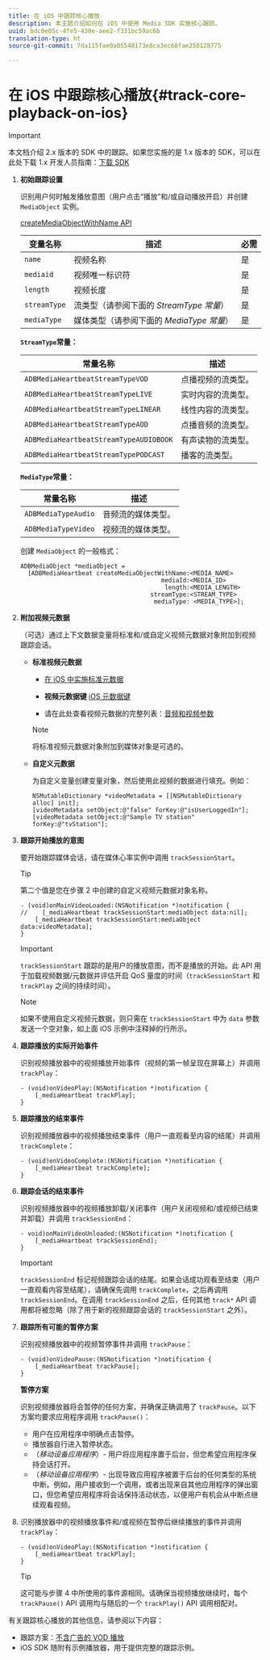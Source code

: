 ```yaml
---
title: 在 iOS 中跟踪核心播放
description: 本主题介绍如何在 iOS 中使用 Media SDK 实施核心跟踪。
uuid: bdc0e05c-4fe5-430e-aee2-f331bc59ac6b
translation-type: ht
source-git-commit: 7da115fae0a05548173e8ca3ec68fae250128775

---
```



# 在 iOS 中跟踪核心播放{#track-core-playback-on-ios}

>[!IMPORTANT]
>本文档介绍 2.x 版本的 SDK 中的跟踪。如果您实施的是 1.x 版本的 SDK，可以在此处下载 1.x 开发人员指南：[下载 SDK](/help/sdk-implement/download-sdks.md)

1. **初始跟踪设置**

   识别用户何时触发播放意图（用户点击“播放”和/或自动播放开启）并创建 `MediaObject` 实例。

   [createMediaObjectWithName API](https://adobe-marketing-cloud.github.io/media-sdks/reference/ios/Classes/ADBMediaHeartbeat.html#//api/name/createMediaObjectWithName:mediaId:length:streamType:mediaType:)

   | 变量名称 | 描述 | 必需 |
   |---|---|---|
   | `name` | 视频名称 | 是 |
   | `mediaid` | 视频唯一标识符 | 是 |
   | `length` | 视频长度 | 是 |
   | `streamType` | 流类型（请参阅下面的 _StreamType 常量_） | 是 |
   | `mediaType` | 媒体类型（请参阅下面的 _MediaType 常量_） | 是 |

   **`StreamType`常量：**

   | 常量名称 | 描述 |
   |---|---|
   | `ADBMediaHeartbeatStreamTypeVOD` | 点播视频的流类型。 |
   | `ADBMediaHeartbeatStreamTypeLIVE` | 实时内容的流类型。 |
   | `ADBMediaHeartbeatStreamTypeLINEAR` | 线性内容的流类型。 |
   | `ADBMediaHeartbeatStreamTypeAOD` | 点播音频的流类型。 |
   | `ADBMediaHeartbeatStreamTypeAUDIOBOOK` | 有声读物的流类型。 |
   | `ADBMediaHeartbeatStreamTypePODCAST` | 播客的流类型。 |

   **`MediaType`常量：**

   | 常量名称 | 描述 |
   |---|---|
   | `ADBMediaTypeAudio` | 音频流的媒体类型。 |
   | `ADBMediaTypeVideo` | 视频流的媒体类型。 |

   创建 `MediaObject` 的一般格式：

   ```
   ADBMediaObject *mediaObject =  
     [ADBMediaHeartbeat createMediaObjectWithName:<MEDIA_NAME> 
                                          mediaId:<MEDIA_ID> 
                                           length:<MEDIA_LENGTH>                       
                                       streamType:<STREAM_TYPE> 
                                        mediaType: <MEDIA_TYPE>];
   ```

1. **附加视频元数据**

   （可选）通过上下文数据变量将标准和/或自定义视频元数据对象附加到视频跟踪会话。

   * **标准视频元数据**

      * [在 iOS 中实施标准元数据](/help/sdk-implement/track-av-playback/impl-std-metadata/impl-std-metadata-ios.md)
      * **视频元数据键**
         [iOS 元数据键](/help/sdk-implement/track-av-playback/impl-std-metadata/ios-metadata-keys.md)

      * 请在此处查看视频元数据的完整列表：[音频和视频参数](/help/metrics-and-metadata/audio-video-parameters.md)
      >[!NOTE]
      >
      >将标准视频元数据对象附加到媒体对象是可选的。

   * **自定义元数据**

      为自定义变量创建变量对象，然后使用此视频的数据进行填充。例如：

      ```
      NSMutableDictionary *videoMetadata = [[NSMutableDictionary alloc] init]; 
      [videoMetadata setObject:@"false" forKey:@"isUserLoggedIn"]; 
      [videoMetadata setObject:@"Sample TV station" forKey:@"tvStation"];
      ```


1. **跟踪开始播放的意图**

   要开始跟踪媒体会话，请在媒体心率实例中调用 `trackSessionStart`。

   >[!TIP]
   >
   >第二个值是您在步骤 2 中创建的自定义视频元数据对象名称。

   ```
   - (void)onMainVideoLoaded:(NSNotification *)notification { 
   //    [_mediaHeartbeat trackSessionStart:mediaObject data:nil]; 
       [_mediaHeartbeat trackSessionStart:mediaObject data:videoMetadata]; 
   }
   ```

   >[!IMPORTANT]
   >
   >`trackSessionStart` 跟踪的是用户的播放意图，而不是播放的开始。此 API 用于加载视频数据/元数据并评估开启 QoS 量度的时间（`trackSessionStart` 和 `trackPlay` 之间的持续时间）。

   >[!NOTE]
   >
   >如果不使用自定义视频元数据，则只需在 `trackSessionStart` 中为 `data` 参数发送一个空对象，如上面 iOS 示例中注释掉的行所示。

1. **跟踪播放的实际开始事件**

   识别视频播放器中的视频播放开始事件（视频的第一帧呈现在屏幕上）并调用 `trackPlay`：

   ```
   - (void)onVideoPlay:(NSNotification *)notification { 
       [_mediaHeartbeat trackPlay]; 
   }
   ```

1. **跟踪播放的结束事件**

   识别视频播放器中的视频播放结束事件（用户一直观看至内容的结尾）并调用 `trackComplete`：

   ```
   - (void)onVideoComplete:(NSNotification *)notification { 
       [_mediaHeartbeat trackComplete]; 
   }
   ```

1. **跟踪会话的结束事件**

   识别视频播放器中的视频播放卸载/关闭事件（用户关闭视频和/或视频已结束并卸载）并调用 `trackSessionEnd`：

   ```
   - void)onMainVideoUnloaded:(NSNotification *)notification { 
       [_mediaHeartbeat trackSessionEnd]; 
   }
   ```

   >[!IMPORTANT]
   >
   >`trackSessionEnd` 标记视频跟踪会话的结尾。如果会话成功观看至结束（用户一直观看内容至结尾），请确保先调用 `trackComplete`，之后再调用 `trackSessionEnd`。在调用 `trackSessionEnd` 之后，任何其他 `track*` API 调用都将被忽略（除了用于新的视频跟踪会话的 `trackSessionStart` 之外）。

1. **跟踪所有可能的暂停方案**

   识别视频播放器中的视频暂停事件并调用 `trackPause`：

   ```
   - (void)onVideoPause:(NSNotification *)notification { 
       [_mediaHeartbeat trackPause]; 
   }
   ```

   **暂停方案**

   识别视频播放器将会暂停的任何方案，并确保正确调用了 `trackPause`。以下方案均要求应用程序调用 `trackPause()`：

   * 用户在应用程序中明确点击暂停。
   * 播放器自行进入暂停状态。
   * （*移动设备应用程序*）- 用户将应用程序置于后台，但您希望应用程序保持会话打开。
   * （*移动设备应用程序*）- 出现导致应用程序被置于后台的任何类型的系统中断。例如，用户接收到一个调用，或者出现来自其他应用程序的弹出窗口，但您希望应用程序将会话保持活动状态，以便用户有机会从中断点继续观看视频。

1. 识别播放器中的视频播放事件和/或视频在暂停后继续播放的事件并调用 `trackPlay`：

   ```
   - (void)onVideoPlay:(NSNotification *)notification { 
       [_mediaHeartbeat trackPlay]; 
   }
   ```

   >[!TIP]
   >
   >这可能与步骤 4 中所使用的事件源相同。请确保当视频播放继续时，每个 `trackPause()` API 调用均与随后的一个 `trackPlay()` API 调用相配对。

有关跟踪核心播放的其他信息，请参阅以下内容：

* 跟踪方案：[不含广告的 VOD 播放](/help/sdk-implement/tracking-scenarios/vod-no-intrs-details.md)
* iOS SDK 随附有示例播放器，用于提供完整的跟踪示例。

